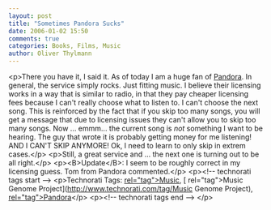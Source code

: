 ```yaml
---
layout: post
title: "Sometimes Pandora Sucks"
date: 2006-01-02 15:50
comments: true
categories: Books, Films, Music
author: Oliver Thylmann
---
```






&lt;p&gt;There you have it, I said it. As of today I am a huge fan of [Pandora](http://www.pandora.com/). In general, the service simply rocks. Just fitting music. I believe their licensing works in a way that is similar to radio, in that they pay cheaper licensing fees because I can't really choose what to listen to. I can't choose the next song. This is reinforced by the fact that if you skip too many songs, you will get a message that due to licensing issues they can't allow you to skip too many songs. Now ... emmm... the current song is _not_ something I want to be hearing. The guy that wrote it is probably getting money for me listening! AND I CAN'T SKIP ANYMORE! Ok, I need to learn to only skip in extrem cases.&lt;/p&gt;
&lt;p&gt;Still, a great service and ... the next one is turning out to be all right.&lt;/p&gt;
&lt;p&gt;&lt;B&gt;Update&lt;/B&gt;: I seem to be roughly correct in my licensing guess. Tom from Pandora commented.&lt;/p&gt;
&lt;p&gt;&lt;!-- technorati tags start --&gt;
&lt;p&gt;Technorati Tags: [ rel=&quot;tag&quot;&gt;Music](http://www.technorati.com/tag/Music), [ rel=&quot;tag&quot;&gt;Music Genome Project](http://www.technorati.com/tag/Music Genome Project), [ rel=&quot;tag&quot;&gt;Pandora](http://www.technorati.com/tag/Pandora)&lt;/p&gt;
&lt;p&gt;&lt;!-- technorati tags end --&gt;
&lt;/p&gt;


